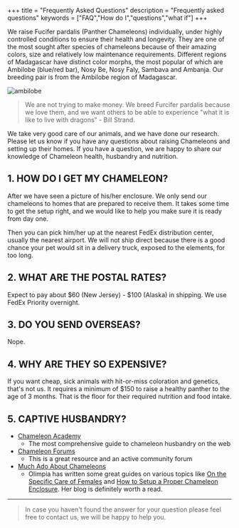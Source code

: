 +++
title = "Frequently Asked Questions"
description = "Frequently asked questions"
keywords = ["FAQ","How do I","questions","what if"]
+++

We raise Fucifer pardalis (Panther Chameleons) individually, under highly controlled conditions to ensure their health and longevity. They are one of the most sought after species of chameleons because of their amazing colors, size and relatively low maintenance requirements. Different regions of Madagascar have distinct color morphs, the most popular of which are Ambilobe (blue/red bar), Nosy Be, Nosy Faly, Sambava and Ambanja. Our breeding pair is from the Ambilobe region of Madagascar.

![ambilobe](/img/ambilobe.jpg)

> We are not trying to make money. We breed Furcifer pardalis because we love them, and we want others to be able to experience "what it is like to live with dragons" - Bill Strand. 

We take very good care of our animals, and we have done our research. Please let us know if you have any questions about raising Chameleons and setting up their homes.  If you have a question, we are happy to share our knowledge of Chameleon health, husbandry and nutrition.

## 1. HOW DO I GET MY CHAMELEON?

After we have seen a picture of his/her enclosure. We only send our chameleons to homes that are prepared to receive them. It takes some time to get the setup right, and we would like to help you make sure it is ready from day one.

Then you can pick him/her up at the nearest FedEx distribution center, usually the nearest airport. We will not ship direct because there is a good chance your pet would sit in a delivery truck, exposed to the elements, for too long.

## 2. WHAT ARE THE POSTAL RATES?

Expect to pay about $60 (New Jersey) - $100 (Alaska) in shipping. We use FedEx Priority overnight.

## 3. DO YOU SEND OVERSEAS?

Nope.

## 4. WHY ARE THEY SO EXPENSIVE?

If you want cheap, sick animals with hit-or-miss coloration and genetics, that's not us. It requires a minimum of $150 to raise a healthy panther to the age of 3 months. That is the floor for their required nutrition and food intake. 

## 5. CAPTIVE HUSBANDRY?

- [Chameleon Academy](https://chameleonacademy.com/)
  - The most comprehensive guide to chameleon husbandry on the web
- [Chameleon Forums](https://www.chameleonforums.com/)
  - This is a great resource and an active community forum
- [Much Ado About Chameleons](https://www.muchadoaboutchameleons.com/)
  - Olimpia has written some great guides on various topics like [On the Specific Care of Females](https://www.muchadoaboutchameleons.com/2012/05/on-specific-care-of-females.html) and [How to Setup a Proper Chameleon Enclosure](https://www.muchadoaboutchameleons.com/2012/04/how-to-set-up-proper-chameleon.html). Her blog is definitely worth a read.

---

> In case you haven't found the answer for your question please feel free to contact us, we will be happy to help you.
